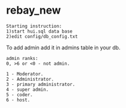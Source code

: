 # rebay_new
```
Starting instruction:
1)start hui.sql data base
2)edit config/db_config.txt
```
To add admin add it in admins table in your db.
```
admin ranks:
0, >6 or <0 - not admin.

1 - Moderator.
2 - Administrator.
3 - primary administrator.
4 - super admin.
5 - coder.
6 - host.
```
